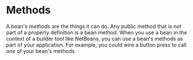 
# Methods

A bean's *methods* are the things it can do. Any public method that is not part of a property definition is a bean method. When you use a bean in the context of a builder tool like NetBeans, you can use a bean's methods as part of your application. For example, you could wire a button press to call one of your bean's methods.
